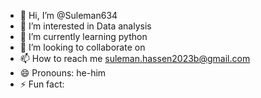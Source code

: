 - 👋 Hi, I’m @Suleman634
- 👀 I’m interested in Data analysis 
- 🌱 I’m currently learning python 
- 💞️ I’m looking to collaborate on 
- 📫 How to reach me suleman.hassen2023b@gmail.com
- 😄 Pronouns: he-him
- ⚡ Fun fact: 

<!---
Suleman634/Suleman634 is a ✨ special ✨ repository because its `README.md` (this file) appears on your GitHub profile.
You can click the Preview link to take a look at your changes.
--->
